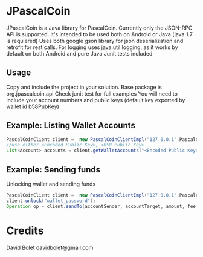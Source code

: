 # JPascalCoin

JPascalCoin is a Java library for PascalCoin. Currently only the JSON-RPC API is supported.
It's intended to be used both on Android or Java (java 1.7 is requiered)
Uses both google gson library for json deserialization and retrofit for rest calls. 
For logging uses java.util.logging, as it works by default on both Android and pure Java
Junit tests included

## Usage

Copy and include the project in your solution. Base package is org.jpascalcoin.api
Check junit test for full examples
You will need to include your account numbers and public keys (default key exported by wallet id b58PubKey)

## Example:  Listing Wallet Accounts

```java
PascalCoinClient client =  new PascalCoinClientImpl("127.0.0.1",PascalCoinConstants.DEFAULT_MAINNET_RPC_PORT);
//use either <Encoded Public Key>, <B58 Public Key>
List<Account> accounts = client.getWalletAccounts("<Encoded Public Key>", "<B58 Public Key>", 0, 100);
```

## Example: Sending funds

Unlocking wallet and sending funds

```java 
PascalCoinClient client =  new PascalCoinClientImpl("127.0.0.1",PascalCoinConstants.DEFAULT_MAINNET_RPC_PORT);
client.unlock("wallet_password");
Operation op = client.sendTo(accountSender, accountTarget, amount, fee, payload.getBytes(), PayLoadEncryptionMethod.AES, "password_to_encrypt_payload"); 
```

# Credits
David Bolet <davidbolet@gmail.com>
